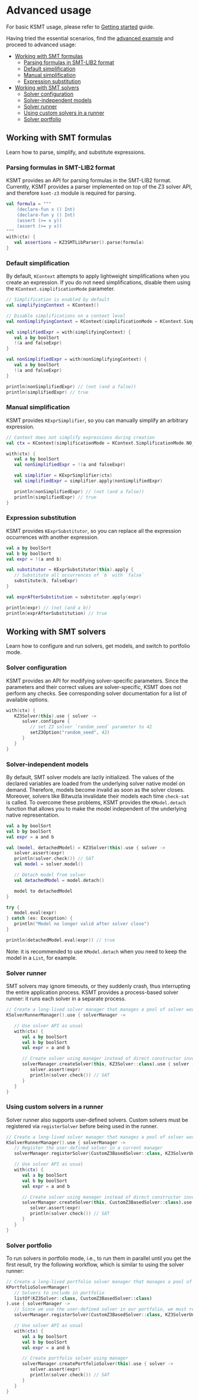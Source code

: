 # Advanced usage

For basic KSMT usage, please refer to [Getting started](/docs/getting-started.md) guide.

Having tried the essential scenarios, find the [advanced example](/examples/src/main/kotlin/AdvancedExamples.kt) and proceed to advanced usage:

<!-- TOC -->
  * [Working with SMT formulas](#working-with-smt-formulas)
    * [Parsing formulas in SMT-LIB2 format](#parsing-formulas-in-smt-lib2-format)
    * [Default simplification](#default-simplification)
    * [Manual simplification](#manual-simplification)
    * [Expression substitution](#expression-substitution)
  * [Working with SMT solvers](#working-with-smt-solvers)
    * [Solver configuration](#solver-configuration)
    * [Solver-independent models](#solver-independent-models)
    * [Solver runner](#solver-runner)
    * [Using custom solvers in a runner](#using-custom-solvers-in-a-runner)
    * [Solver portfolio](#solver-portfolio)
<!-- TOC -->

## Working with SMT formulas

Learn how to parse, simplify, and substitute expressions.

### Parsing formulas in SMT-LIB2 format

KSMT provides an API for parsing formulas in the SMT-LIB2 format.
Currently, KSMT provides a parser implemented on top of the Z3 solver API, and therefore `ksmt-z3` module is 
required for parsing.

```kotlin
val formula = """
    (declare-fun x () Int)
    (declare-fun y () Int)
    (assert (>= x y))
    (assert (>= y x))
"""
with(ctx) {
   val assertions = KZ3SMTLibParser().parse(formula)
}
```

### Default simplification

By default, `KContext` attempts to apply lightweight simplifications when you create an expression. If you do not 
need simplifications, disable them using the `KContext.simplificationMode` parameter.

```kotlin
// Simplification is enabled by default
val simplifyingContext = KContext()

// Disable simplifications on a context level
val nonSimplifyingContext = KContext(simplificationMode = KContext.SimplificationMode.NO_SIMPLIFY)

val simplifiedExpr = with(simplifyingContext) {
   val a by boolSort
   !(a and falseExpr)
}

val nonSimplifiedExpr = with(nonSimplifyingContext) {
   val a by boolSort
   !(a and falseExpr)
}

println(nonSimplifiedExpr) // (not (and a false))
println(simplifiedExpr) // true
```

### Manual simplification

KSMT provides `KExprSimplifier`, so you can manually simplify an arbitrary expression.

```kotlin
// Context does not simplify expressions during creation
val ctx = KContext(simplificationMode = KContext.SimplificationMode.NO_SIMPLIFY)

with(ctx) {
   val a by boolSort
   val nonSimplifiedExpr = !(a and falseExpr)

   val simplifier = KExprSimplifier(ctx)
   val simplifiedExpr = simplifier.apply(nonSimplifiedExpr)

   println(nonSimplifiedExpr) // (not (and a false))
   println(simplifiedExpr) // true
}
```

### Expression substitution

KSMT provides `KExprSubstitutor`, so you can replace all the expression occurrences with another
expression.

```kotlin
val a by boolSort
val b by boolSort
val expr = !(a and b)

val substitutor = KExprSubstitutor(this).apply {
   // Substitute all occurrences of `b` with `false`
   substitute(b, falseExpr)
}

val exprAfterSubstitution = substitutor.apply(expr)

println(expr) // (not (and a b))
println(exprAfterSubstitution) // true
```

## Working with SMT solvers

Learn how to configure and run solvers, get models, and switch to portfolio mode. 

### Solver configuration

KSMT provides an API for modifying solver-specific parameters.
Since the parameters and their correct values are solver-specific,
KSMT does not perform any checks.
See corresponding solver documentation for a list of available options.

```kotlin
with(ctx) {
   KZ3Solver(this).use { solver ->
      solver.configure {
         // set Z3 solver `random_seed` parameter to 42 
         setZ3Option("random_seed", 42)
      }
   }
}
```

### Solver-independent models

By default, SMT solver models are lazily initialized.
The values of the declared variables are loaded from the underlying solver native model on demand.
Therefore, models become invalid as soon as the solver closes. Moreover, solvers like Bitwuzla invalidate their models 
each time `check-sat` is called.
To overcome these problems, KSMT provides the `KModel.detach` function that allows you to make the model independent of
the underlying native representation.

```kotlin
val a by boolSort
val b by boolSort
val expr = a and b

val (model, detachedModel) = KZ3Solver(this).use { solver ->
   solver.assert(expr)
   println(solver.check()) // SAT
   val model = solver.model()

   // Detach model from solver
   val detachedModel = model.detach()

   model to detachedModel
}

try {
   model.eval(expr)
} catch (ex: Exception) {
   println("Model no longer valid after solver close")
}

println(detachedModel.eval(expr)) // true
```

Note: it is recommended to use `KModel.detach` when you need to keep the model in a `List`, for example.

### Solver runner

SMT solvers may ignore timeouts, or they suddenly crash, thus interrupting the entire application process.
KSMT provides a process-based solver runner: it runs each solver in a separate process.

```kotlin
// Create a long-lived solver manager that manages a pool of solver workers
KSolverRunnerManager().use { solverManager ->

   // Use solver API as usual
   with(ctx) {
      val a by boolSort
      val b by boolSort
      val expr = a and b

      // Create solver using manager instead of direct constructor invocation
      solverManager.createSolver(this, KZ3Solver::class).use { solver ->
         solver.assert(expr)
         println(solver.check()) // SAT
      }
   }
}
```

### Using custom solvers in a runner

Solver runner also supports user-defined solvers. Custom solvers must be registered via `registerSolver` before being used in the runner.

```kotlin
// Create a long-lived solver manager that manages a pool of solver workers
KSolverRunnerManager().use { solverManager ->
   // Register the user-defined solver in a current manager
   solverManager.registerSolver(CustomZ3BasedSolver::class, KZ3SolverUniversalConfiguration::class)

   // Use solver API as usual
   with(ctx) {
      val a by boolSort
      val b by boolSort
      val expr = a and b

      // Create solver using manager instead of direct constructor invocation
      solverManager.createSolver(this, CustomZ3BasedSolver::class).use { solver ->
         solver.assert(expr)
         println(solver.check()) // SAT
      }
   }
}
```

### Solver portfolio

To run solvers in portfolio mode, i.e., to run them in parallel until you get the first result, try the following 
workflow, which is similar to using the solver runner:

```kotlin
// Create a long-lived portfolio solver manager that manages a pool of solver workers
KPortfolioSolverManager(
   // Solvers to include in portfolio
   listOf(KZ3Solver::class, CustomZ3BasedSolver::class)
).use { solverManager ->
   // Since we use the user-defined solver in our portfolio, we must register it in the current manager
   solverManager.registerSolver(CustomZ3BasedSolver::class, KZ3SolverUniversalConfiguration::class)

   // Use solver API as usual
   with(ctx) {
      val a by boolSort
      val b by boolSort
      val expr = a and b

      // Create portfolio solver using manager
      solverManager.createPortfolioSolver(this).use { solver ->
         solver.assert(expr)
         println(solver.check()) // SAT
      }
   }
}
```
